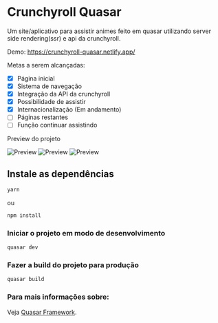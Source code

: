 # Crunchyroll Quasar

Um site/aplicativo para assistir animes feito em quasar utilizando server side rendering(ssr) e api da crunchyroll.

Demo: https://crunchyroll-quasar.netlify.app/

Metas a serem alcançadas:

- [x] Página inicial
- [x] Sistema de navegação
- [x] Integração da API da crunchyroll
- [x] Possibilidade de assistir
- [x] Internacionalização (Em andamento)
- [ ] Páginas restantes
- [ ] Função continuar assistindo

Preview do projeto

![Preview](https://i.imgur.com/azwv1xN.png)
![Preview](https://i.imgur.com/FHvf4AO.png)
![Preview](https://i.imgur.com/ZT8wYaC.png)

## Instale as dependências

```bash
yarn
```

ou

```bash
npm install
```

### Iniciar o projeto em modo de desenvolvimento

```bash
quasar dev
```

### Fazer a build do projeto para produção

```bash
quasar build
```

### Para mais informações sobre:

Veja [Quasar Framework](https://quasar.dev/).
